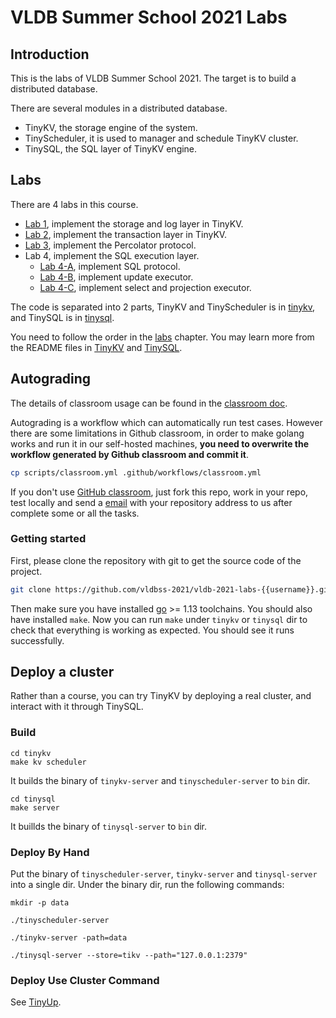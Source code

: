 # VLDB Summer School 2021 Labs

## Introduction

This is the labs of VLDB Summer School 2021. The target is to build a distributed database.

There are several modules in a distributed database.

- TinyKV, the storage engine of the system.
- TinyScheduler, it is used to manager and schedule TinyKV cluster.
- TinySQL, the SQL layer of TinyKV engine.

## Labs

There are 4 labs in this course.

- [Lab 1](./tinykv/doc_ss/lab1.md), implement the storage and log layer in TinyKV.
- [Lab 2](./tinykv/doc_ss/lab2.md), implement the transaction layer in TinyKV.
- [Lab 3](./tinysql/doc_ss/lab3-README-zh_CN.md), implement the Percolator protocol.
- Lab 4, implement the SQL execution layer.
    - [Lab 4-A](./tinysql/doc_ss/lab4a-README-zh_CN.md), implement SQL protocol.
    - [Lab 4-B](./tinysql/doc_ss/lab4b-README-zh_CN.md), implement update executor.
    - [Lab 4-C](./tinysql/doc_ss/lab4c-README-zh_CN.md), implement select and projection executor.

The code is separated into 2 parts, TinyKV and TinyScheduler is in [tinykv](./tinykv), and TinySQL is in [tinysql](./tinysql). 

You need to follow the order in the [labs](#labs) chapter. You may learn more from the README files in [TinyKV](./tinykv/README.md) and [TinySQL](./tinysql/README.md).

## Autograding

The details of classroom usage can be found in the [classroom doc](./docs/classroom.md).

Autograding is a workflow which can automatically run test cases. However there are some limitations in Github classroom, in order to make golang works and run it in our self-hosted machines, **you need to overwrite the workflow generated by Github classroom and commit it**.

```sh
cp scripts/classroom.yml .github/workflows/classroom.yml
```

If you don't use [GitHub classroom](https://classroom.github.com/), just fork this repo, work in your repo, test locally and send a [email](mailto:vldbss.2021@pingcap.com) with your repository address to us after complete some or all the tasks.

### Getting started

First, please clone the repository with git to get the source code of the project.

``` bash
git clone https://github.com/vldbss-2021/vldb-2021-labs-{{username}}.git
```

Then make sure you have installed [go](https://golang.org/doc/install) >= 1.13 toolchains. You should also have installed `make`.
Now you can run `make` under `tinykv` or `tinysql` dir to check that everything is working as expected. You should see it runs successfully.

## Deploy a cluster

Rather than a course, you can try TinyKV by deploying a real cluster, and interact with it through TinySQL.

### Build

```
cd tinykv
make kv scheduler
```

It builds the binary of `tinykv-server` and `tinyscheduler-server` to `bin` dir.

```
cd tinysql
make server
```

It buillds the binary of `tinysql-server` to `bin` dir.


### Deploy By Hand

Put the binary of `tinyscheduler-server`, `tinykv-server` and `tinysql-server` into a single dir.
Under the binary dir, run the following commands:

```
mkdir -p data
```

```
./tinyscheduler-server
```

```
./tinykv-server -path=data
```

```
./tinysql-server --store=tikv --path="127.0.0.1:2379"
```

### Deploy Use Cluster Command

See [TinyUp](https://github.com/vldbss-2021/tinyup).
